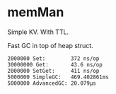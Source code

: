 # memMan

Simple KV. With TTL.

Fast GC in top of heap struct.

```
2000000 Set:        372 ns/op
30000000 Get:       43.6 ns/op
2000000 SetGet:     411 ns/op
5000000 SimpleGC:   469.402861ms
5000000 AdvancedGC: 20.079µs
```